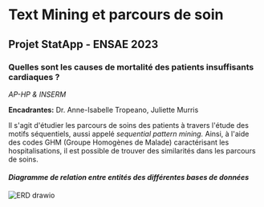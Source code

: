 # Text Mining et parcours de soin

## Projet StatApp - ENSAE 2023

### Quelles sont les causes de mortalité des patients insuffisants cardiaques ?

*AP-HP & INSERM*

**Encadrantes:** Dr. Anne-Isabelle Tropeano, Juliette Murris


Il s'agit d'étudier les parcours de soins des patients à travers l'étude des motifs séquentiels, aussi appelé *sequential pattern mining.*
Ainsi, à l'aide des codes GHM (Groupe Homogènes de Malade) caractérisant les hospitalisations, il est possible de trouver des similarités dans les parcours de soins.


#### *Diagramme de relation entre entités des différentes bases de données*

![ERD drawio](https://user-images.githubusercontent.com/85068746/207057273-9d1e2ede-e80b-483c-b9ac-712f55697233.png)

